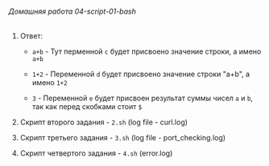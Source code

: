 ###### Домашняя работа 04-script-01-bash
1) Ответ:

    * `a+b` - Тут перменной `с` будет присвоено значение строки, а имено `a+b`

    * `1+2` - Переменной `d` будет присвоено значение строки "a+b", а имено `1+2`

    * `3` - Переменной `е` будет присвоен результат суммы чисел `a` и `b`, так как перед скобками стоит `$`

2) Скрипт второго задания - `2.sh` (log file - curl.log)

3) Скрипт третьего задания - `3.sh` (log file - port_checking.log)

4) Скрипт четвертого задания - `4.sh` (error.log)